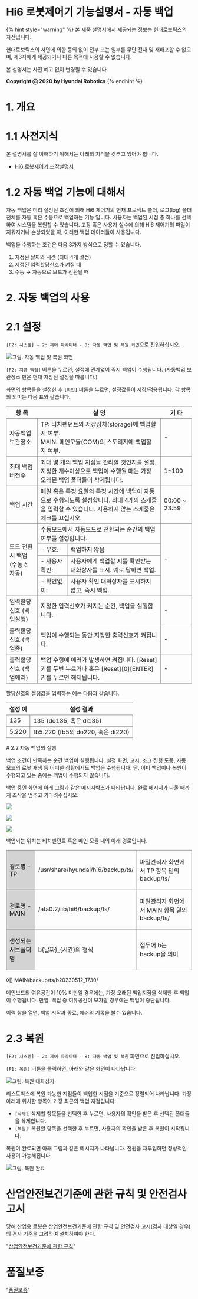 ﻿# Hi6 로봇제어기 기능설명서 - 자동 백업

{% hint style="warning" %}
본 제품 설명서에서 제공되는 정보는 현대로보틱스의 자산입니다.

현대로보틱스의 서면에 의한 동의 없이 전부 또는 일부를 무단 전재 및 재배포할 수 없으며, 제3자에게 제공되거나 다른 목적에 사용할 수 없습니다.



본 설명서는 사전 예고 없이 변경될 수 있습니다.



**Copyright ⓒ 2020 by Hyundai Robotics**
{% endhint %}
# 1. 개요

# 1.1 사전지식

본 설명서를 잘 이해하기 위해서는 아래의 지식을 갖추고 있어야 합니다.

* [Hi6 로봇제어기 조작설명서](https://hrbook-hrc.web.app/#/view/doc-hi6-operation/korean-tp630/README)
# 1.2 자동 백업 기능에 대해서

자동 백업은 미리 설정된 조건에 의해 Hi6 제어기의 현재 프로젝트 폴더, 로그(log) 폴더 전체를 자동 혹은 수동으로 백업하는 기능 입니다. 사용자는 백업된 시점 중 하나를 선택하여 시스템을 복원할 수 있습니다. 고장 혹은 사용자 실수에 의해 Hi6 제어기의 파일이 지워지거나 손상되었을 때, 이러한 백업 데이터들이 사용됩니다.

백업을 수행하는 조건은 다음 3가지 방식으로 정할 수 있습니다.

1. 지정된 날짜와 시간 (최대 4개 설정)
2. 지정된 입력할당신호가 켜질 때
3. 수동 → 자동으로 모드가 전환될 때
# 2. 자동 백업의 사용

# 2.1 설정

`[F2: 시스템] – 2: 제어 파라미터 - 8: 자동 백업 및 복원 화면`으로 진입하십시오.

![그림. 자동 백업 및 복원 화면](<../_assets/auto-backup.png>)

`[F2: 지금 백업]` 버튼을 누르면, 설정에 관계없이 즉시 백업이 수행됩니다. (자동백업 보관장소 만은 현재 저장된 설정을 따릅니다.)

화면의 항목들을 설정한 후 `[확인]` 버튼을 누르면, 설정값들이 저장/적용됩니다. 각 항목의 의미는 다음 표와 같습니다.

<style type="text/css">
table  {border-collapse:collapse;}
td {border-color:gray;border-style:solid;border-width:1px;}
.grayed {background-color:lightgray; color:black}
</style>

<table class="tg">
<thead>
	<tr>
		<th>
			항 목
		</th>
		<th colspan="2">
			설 명
		</th>
		<th>
			기 타
		</th>
	</tr>
</thead>	
<tbody>
	<tr>
		<td>
			자동백업 보관장소
		</td>
		<td colspan="2">
			TP: 티치펜던트의 저장장치(storage)에 백업할 지 여부.<br>
			MAIN: 메인모듈(COM)의 스토리지에 백업할 지 여부.
		</td>
		<td>
			-
		</td>
	</tr>
	<tr>
		<td>
			최대 백업 버전수
		</td>
		<td colspan="2">
			최대 몇 개의 백업 지점을 관리할 것인지를 설정.<br/> 지정한 개수이상으로 백업이 수행될 때는 가장 오래된 백업 폴더들이 삭제됩니다.
		</td>
		<td>
			1~100
		</td>
	</tr>
	<tr>
		<td>
			백업 시간
		</td>
		<td colspan="2">
			매일 혹은 특정 요일의 특정 시간에 백업이 자동으로 수행되도록 설정합니다. 최대 4개의 스케줄을 입력할 수 있습니다. 사용하지 않는 스케줄은 체크를 끄십시오.
		</td>
		<td>
			00:00
			~
			23:59
		</td>
	</tr>
	<tr>
		<td rowspan="4">
			모드 전환시 백업
			(수동 &agrave; 자동)
		</td>
		<td colspan="2">
			수동모드에서 자동모드로 전환되는 순간의 백업 여부를 설정합니다.
		</td>
		<td rowspan="4">
			-
		</td>
	</tr>
	<tr>
		<td>
			- 무효:
		</td>
		<td>
			백업하지 않음
		</td>
	</tr>
	<tr>
		<td>
			- 사용자 확인:
		</td>
		<td>
			사용자에게 백업할 지를 확인받는 대화상자를 표시. 예로 답하면 백업.
		</td>
	</tr>
	<tr>
		<td>
			- 확인없이:
		</td>
		<td>
			사용자 확인 대화상자를 표시하지 않고, 즉시 백업.
		</td>
	</tr>
	<tr>
		<td>
			입력할당신호
			(백업실행)
		</td>
		<td colspan="2">
			지정한 입력신호가 켜지는 순간, 백업을 실행합니다.
		</td>
		<td>
			-
		</td>
	</tr>
	<tr>
		<td>
			출력할당신호
			(백업중)
		</td>
		<td colspan="2">
			백업이 수행되는 동안 지정한 출력신호가 켜집니다.
		</td>
		<td>
			-
		</td>
	</tr>
	<tr>
		<td>
			출력할당신호
			(백업에러)
		</td>
		<td colspan="2">
			백업 수행에 에러가 발생하면 켜집니다.
			[Reset]키를 두번 누르거나 혹은 [Reset][0][ENTER] 키를 누르면 해제됩니다.
		</td>
		<td>
			-
		</td>
	</tr>
<tbody>
</table>


할당신호의 설정값을 입력하는 예는 다음과 같습니다.

<table>
<thead>
	<tr>
		<th>
			설정 예
		</th>
		<th>
			설정 결과
		</th>
	</tr>
</thead>
<tbody>
	<tr>
		<td>
			135
		</td>
		<td>
			135 (do135, 혹은 di135)
		</td>
	</tr>
	<tr>
		<td>
			5.220
		</td>
		<td>
			fb5.220 (fb5의 do220, 혹은 di220)
		</td>
	</tr>
</tbody>
</table># 2.2 자동 백업의 실행

백업 조건이 만족하는 순간 백업이 실행됩니다. 설정 화면, 교시, 조그 진행 도중, 자동 모드의 로봇 재생 등 어떠한 상황에서도 백업은 수행됩니다. 단, 이미 백업이나 복원이 수행되고 있는 중에는 백업이 수행되지 않습니다.

백업 중엔 화면에 아래 그림과 같은 메시지박스가 나타납니다. 완료 메시지가 나올 때까지 조작을 멈추고 기다려주십시오.

![](../_assets/backup_st.png)

![](../_assets/backup_doing.png)

![](../_assets/backup_en.png)

백업되는 위치는 티치펜던트 혹은 메인 모듈 내의 아래 경로입니다.

<style type="text/css">
table  {border-collapse:collapse;}
td {border-color:gray;border-style:solid;border-width:1px;}
.grayed {background-color:lightgray; color:black}
</style>

<table>
	<tr>
		<td class='grayed'>
			<p>경로명 - TP</p>
		</td>
		<td>
			<p>/usr/share/hyundai/hi6/backup/ts/</p>
		</td>
		<td>
			<p>파일관리자 화면에서 TP 항목 밑의 backup/ts/</p>
		</td>
	</tr>
	<tr>
		<td class='grayed'>
			<p>경로명 - MAIN</p>
		</td>
		<td>
			<p>/ata0:2/lib/hi6/backup/ts/</p>
		</td>
		<td>
			<p>파일관리자 화면에서 MAIN 항목 밑의 backup/ts/</p>
		</td>
	</tr>
	<tr>
		<td class='grayed'>
			<p>생성되는 서브폴더명</p>
		</td>
		<td>
			<p>b{날짜}_{시간}의 형식</p>
		</td>
		<td>
			<p>접두어 b는 backup을 의미</p>
		</td>
	</tr>
</table>

예) MAIN/backup/ts/b20230512_1730/

메인보드의 여유공간이 10% 미만일 경우에는, 가장 오래된 백업지점을 삭제한 후 백업이 수행됩니다. 만일, 백업 중 여유공간이 모자랄 경우에는 백업이 중단됩니다.

이력 창을 열면, 백업 시작과 종료, 에러의 기록을 볼수 있습니다.
# 2.3 복원

`[F2: 시스템] – 2: 제어 파라미터 - 8: 자동 백업 및 복원` 화면으로 진입하십시오.

`[F1: 복원]` 버튼을 클릭하면, 아래와 같은 화면이 나타납니다.

![그림. 복원 대화상자](../_assets/restore.png)

리스트박스에 복원 가능한 지점들이 백업한 시점을 기준으로 정렬되어 나타납니다. 가장 아래에 위치한 항목이 가장 최근의 백업 지점입니다.

* `[삭제]`: 삭제할 항목들을 선택한 후 누르면, 사용자의 확인을 받은 후 선택된 폴더들을 삭제합니다.
* `[복원]`: 복원할 항목을 선택한 후 누르면, 사용자의 확인을 받은 후 복원이 시작됩니다.

복원이 완료되면 아래 그림과 같은 메시지가 나타납니다. 전원을 재투입하면 정상적인 사용이 가능해집니다.

![그림. 복원 완료](<../_assets/restored_reboot.png>)
# 산업안전보건기준에 관한 규칙 및 안전검사 고시

당해 산업용 로봇은 산업안전보건기준에 관한 규칙 및 안전검사 고시(검사 대상일 경우)의 검사 기준을 고려하여 설치하여야 한다.

"[산업안전보건기준에 관한 규칙](https://hrbook-hrc.web.app/#/view/rules-on-occupational-safety-and-health-standards/korean/README)"
# 품질보증

"[품질보증](https://hrbook-hrc.web.app/#/view/quality-assurance/korean/README)"
